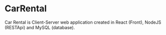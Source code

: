 # CarRental
Car Rental is Client-Server web application created in React (Front),  NodeJS (RESTApi) and MySQL (database).
